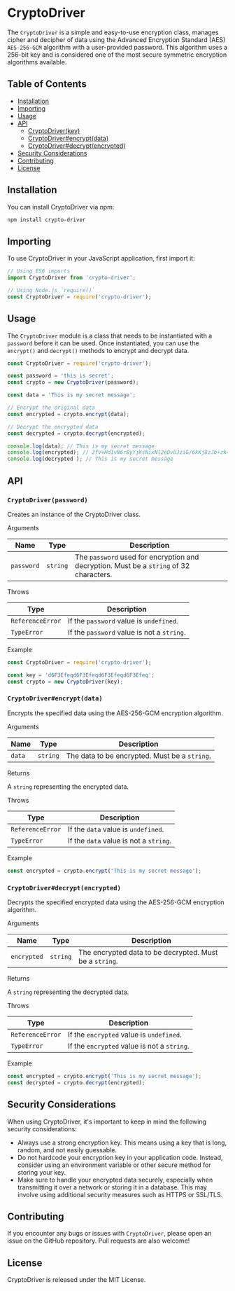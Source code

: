 # CryptoDriver

The `CryptoDriver` is a simple and easy-to-use encryption class, manages cipher and decipher of data using the Advanced Encryption Standard (AES) `AES-256-GCM` algorithm with a user-provided password. This algorithm uses a 256-bit key and is considered one of the most secure symmetric encryption algorithms available.

## Table of Contents

- [Installation](#installation)
- [Importing](#importing)
- [Usage](#usage)
- [API](#api)
  - [CryptoDriver(key)](#cryptodriverpassword)
  - [CryptoDriver#encrypt(data)](#cryptodriverencryptdata)
  - [CryptoDriver#decrypt(encrypted)](#cryptodriverdecryptencrypted)
- [Security Considerations](#security-considerations)
- [Contributing](#contributing)
- [License](#license)

## Installation

You can install CryptoDriver via npm:

```sh
npm install crypto-driver
```

## Importing

To use CryptoDriver in your JavaScript application, first import it:

```js
// Using ES6 imports
import CryptoDriver from 'crypto-driver';

// Using Node.js `require()`
const CryptoDriver = require('crypto-driver');
```

## Usage

The `CryptoDriver` module is a class that needs to be instantiated with a `password` before it can be used. Once instantiated, you can use the `encrypt()` and `decrypt()` methods to encrypt and decrypt data.

```js
const CryptoDriver = require('crypto-driver');

const password = 'this is secret';
const crypto = new CryptoDriver(password);

const data = 'This is my secret message';

// Encrypt the original data
const encrypted = crypto.encrypt(data);

// Decrypt the encrypted data
const decrypted = crypto.decrypt(encrypted);

console.log(data); // This is my secret message
console.log(encrypted); // 2fV+Hd1vN6rByYjKsNixNl2eDvUJziG/6kKj8zJb+zk=BvLrZrTjTxbV6QAAAAA
console.log(decrypted ); // This is my secret message

```

## API

### `CryptoDriver(password)`

Creates an instance of the CryptoDriver class.

Arguments

| Name       | Type     | Description                                                                             |
|------------|----------|-----------------------------------------------------------------------------------------|
| `password` | `string` | The `password` used for encryption and decryption. Must be a `string` of 32 characters. |

Throws

| Type             | Description                                |
|------------------|--------------------------------------------|
| `ReferenceError` | If the `password` value is `undefined`.    |
| `TypeError`      | If the `password` value is not a `string`. |

Example

```js
const CryptoDriver = require('crypto-driver');

const key = 'd6F3Efeqd6F3Efeqd6F3Efeqd6F3Efeq';
const crypto = new CryptoDriver(key);
```

### `CryptoDriver#encrypt(data)`

Encrypts the specified data using the AES-256-GCM encryption algorithm.

Arguments

| Name   | Type     | Description                                   |
|--------|----------|-----------------------------------------------|
| `data` | `string` | The data to be encrypted. Must be a `string`. |

Returns

A `string` representing the encrypted data.

Throws

| Type             | Description                            |
|------------------|----------------------------------------|
| `ReferenceError` | If the `data` value is `undefined`.    |
| `TypeError`      | If the `data` value is not a `string`. |

Example

```js
const encrypted = crypto.encrypt('This is my secret message');
```

### `CryptoDriver#decrypt(encrypted)`

Decrypts the specified encrypted data using the AES-256-GCM encryption algorithm.

Arguments

| Name        | Type     | Description                                             |
|-------------|----------|---------------------------------------------------------|
| `encrypted` | `string` | The encrypted data to be decrypted. Must be a `string`. |

Returns

A `string` representing the decrypted data.

Throws

| Type             | Description                                 |
|------------------|---------------------------------------------|
| `ReferenceError` | If the `encrypted` value is `undefined`.    |
| `TypeError`      | If the `encrypted` value is not a `string`. |

Example

```js
const encrypted = crypto.encrypt('This is my secret message');
const decrypted = crypto.decrypt(encrypted);
```

## Security Considerations

When using CryptoDriver, it's important to keep in mind the following security considerations:

- Always use a strong encryption key. This means using a key that is long, random, and not easily guessable.
- Do not hardcode your encryption key in your application code. Instead, consider using an environment variable or other secure method for storing your key.
- Make sure to handle your encrypted data securely, especially when transmitting it over a network or storing it in a database. This may involve using additional security measures such as HTTPS or SSL/TLS.

## Contributing

If you encounter any bugs or issues with `CryptoDriver`, please open an issue on the GitHub repository. Pull requests are also welcome!

## License

CryptoDriver is released under the MIT License.
